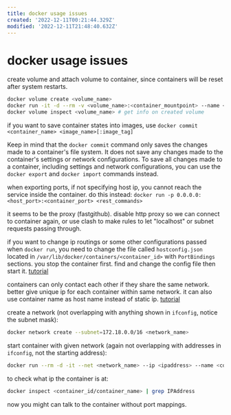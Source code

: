 ```yaml
---
title: docker usage issues
created: '2022-12-11T00:21:44.329Z'
modified: '2022-12-11T21:48:40.632Z'
---
```


# docker usage issues

create volume and attach volume to container, since containers will be reset after system restarts.

```bash
docker volume create <volume_name>
docker run -it -d --rm -v <volume_name>:<container_mountpoint> --name <container_name> <image_name>
docker volume inspect <volume_name> # get info on created volume
```

if you want to save container states into images, use `docker commit <container_name> <image_name>[:image_tag]`

Keep in mind that the `docker commit` command only saves the changes made to a container's file system. It does not save any changes made to the container's settings or network configurations. To save all changes made to a container, including settings and network configurations, you can use the `docker export` and `docker import` commands instead.

when exporting ports, if not specifying host ip, you cannot reach the service inside the container. do this instead: `docker run -p 0.0.0.0:<host_port>:<container_port> <rest_commands>`

it seems to be the proxy (fastgithub). disable http proxy so we can connect to container again, or use clash to make rules to let "localhost" or subnet requests passing through.

if you want to change ip routings or some other configurations passed when `docker run`, you need to change the file called `hostconfig.json` located in `/var/lib/docker/containers/<container_id>` with `PortBindings` sections. you stop the container first. find and change the config file then start it. [tutorial](https://ahelpme.com/software/docker/docker-change-the-port-mapping-of-an-existing-container/#:~:text=Here%20is%20the%20whole%20procedure%3A%201%20Stop%20the,Docker%20container%20service.%205%20Start%20the%20docker%20container.)

containers can only contact each other if they share the same network. better give unique ip for each container within same network. it can also use container name as host name instead of static ip. [tutorial](https://maximorlov.com/4-reasons-why-your-docker-containers-cant-talk-to-each-other/)

create a network (not overlapping with anything shown in `ifconfig`, notice the subnet mask):

```bash
docker network create --subnet=172.18.0.0/16 <network_name>
```

start container with given network (again not overlapping with addresses in `ifconfig`, not the starting address):

```bash
docker run --rm -d -it --net <network_name> --ip <ipaddress> --name <container_name>
```
to check what ip the container is at:

```bash
docker inspect <container_id/container_name> | grep IPAddress
```

now you might can talk to the container without port mappings.
